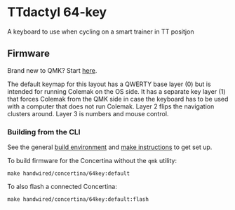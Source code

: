 # TTdactyl 64-key
A keyboard to use when cycling on a smart trainer in TT positjon

## Firmware

Brand new to QMK? Start [here](https://docs.qmk.fm/#/newbs).

The default keymap for this layout has a QWERTY base layer (0) but is
intended for running Colemak on the OS side. It has a separate key
layer (1) that forces Colemak from the QMK side in case the keyboard
has to be used with a computer that does not run Colemak. Layer 2
flips the navigation clusters around. Layer 3 is numbers and mouse
control.

### Building from the CLI

See the general [build
environment](https://docs.qmk.fm/#/getting_started_build_tools) and
[make instructions](https://docs.qmk.fm/#/getting_started_make_guide)
to get set up.

To build firmware for the Concertina without the `qmk` utility:

    make handwired/concertina/64key:default

To also flash a connected Concertina:

    make handwired/concertina/64key:default:flash
